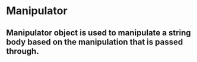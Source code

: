 # Manipulator
## Manipulator object is used to manipulate a string body based on the manipulation that is passed through.
